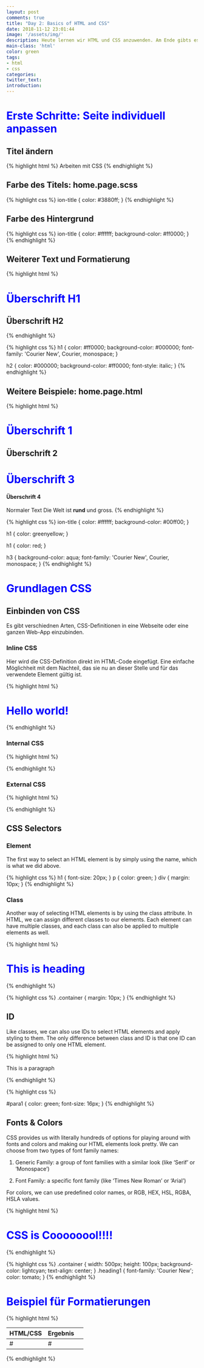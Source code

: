 ```yaml
---
layout: post
comments: true
title: "Day 2: Basics of HTML and CSS"
date: 2018-11-12 23:01:44
image: '/assets/img/'
description: Heute lernen wir HTML und CSS anzuwenden. Am Ende gibts es auch noch ein paar Übungen und Fragen
main-class: 'html'
color: green
tags:
- html
- css
categories:
twitter_text:
introduction:
---
```


# Erste Schritte: Seite individuell anpassen

## Titel ändern

{% highlight html %}
<ion-title>Arbeiten mit CSS</ion-title>
{% endhighlight %}

## Farbe des Titels: home.page.scss

{% highlight css %}
ion-title {
	color: #3880ff;
}
{% endhighlight %}

## Farbe des Hintergrund

{% highlight css %}
ion-title {
	color: #ffffff;
	background-color: #ff0000;
}
{% endhighlight %}

## Weiterer Text und Formatierung

{% highlight html %}
<ion-content padding>
	<h1>Überschrift H1</h1>
	<h2>Überschrift H2</h2>
</ion-content>
{% endhighlight %}

{% highlight css %}
h1 {
	color: #ff0000;
	background-color: #000000;
	font-family: 'Courier New', Courier, monospace;
}

h2 {
	color: #000000;
	background-color: #ff0000;
	font-style: italic;
}
{% endhighlight %}

## Weitere Beispiele: home.page.html

{% highlight html %}
<ion-content padding>
  <h1>Überschrift 1</h1>
  <h2>Überschrift 2</h2>
  <h1>Überschrift 3</h1>
  <h4>Überschrift 4</h4>

  Normaler Text
  Die Welt ist <b>rund</b> und gross.
</ion-content>
{% endhighlight %}

{% highlight css %}
ion-title {
    color: #ffffff;
    background-color: #00ff00;
}

h1 {
    color: greenyellow;
}

h1 {
    color: red;
}

h3 {
    background-color: aqua;
    font-family: 'Courier New', Courier, monospace;
}
{% endhighlight %}

# Grundlagen CSS

##  Einbinden von CSS
Es gibt verschiednen Arten, CSS-Definitionen in eine Webseite oder eine ganzen Web-App einzubinden.

### Inline CSS
Hier wird die CSS-Definition direkt im HTML-Code eingefügt. Eine einfache Möglichheit mit dem Nachteil, das sie nu an dieser Stelle und für das verwendete Element gültig ist.

{% highlight html %}
<h1 style="color: blue"> Hello world! </h1>
{% endhighlight %}

### Internal CSS

{% highlight html %}
<head>
    <style>
        h1 {
            color: blue;
        }
    </style>
</head>
{% endhighlight %}

### External CSS

{% highlight html %}
<head>
    <link rel="stylesheet" href="style.css">
</head>
{% endhighlight %}

## CSS Selectors

### Element
The first way to select an HTML element is by simply using the name, which is what we did above.

{% highlight css %}
h1 {
    font-size: 20px;
}
p {
    color: green;
}
div {
    margin: 10px;
}
{% endhighlight %}

###  Class
Another way of selecting HTML elements is by using the class attribute. In HTML, we can assign different classes to our elements. Each element can have multiple classes, and each class can also be applied to multiple elements as well.

{% highlight html %}
<div class='container'>
    <h1> This is heading </h1>
</div>
{% endhighlight %}

{% highlight css %}
.container {
    margin: 10px;
}
{% endhighlight %}

## ID
Like classes, we can also use IDs to select HTML elements and apply styling to them. The only difference between class and ID is that one ID can be assigned to only one HTML element.

{% highlight html %}
<div>
    <p id='para1'> This is a paragraph </p>
</div>
{% endhighlight %}

{% highlight css %}

#para1 {
    color: green;
    font-size: 16px;
}
{% endhighlight %}

## Fonts & Colors
CSS provides us with literally hundreds of options for playing around with fonts and colors and making our HTML elements look pretty. We can choose from two types of font family names:

1. Generic Family: a group of font families with a similar look (like ‘Serif’ or ‘Monospace’)

2. Font Family: a specific font family (like ‘Times New Roman’ or ‘Arial’)

For colors, we can use predefined color names, or RGB, HEX, HSL, RGBA, HSLA values.

{% highlight html %}
<div class='container'>
    <h1 class='heading1'>
        CSS is Coooooool!!!!
    </h1>
</div>
{% endhighlight %}

{% highlight css %}
.container {
    width: 500px;
    height: 100px;
    background-color: lightcyan;
    text-align: center;
}
.heading1 {
    font-family: 'Courier New';
    color: tomato;
}
{% endhighlight %}

# Beispiel für Formatierungen

{% highlight html %}
<table style="width: 600px">
	<colgroup>
		<col width="50%" />
		<col width="50%" />
	</colgroup>
	<thead>
		<tr class="header">
			<th align="left">HTML/CSS</th>
			<th align="left">Ergebnis</th>
		</tr>
	</thead>
	<tbody>
	<tr><td>#</td><td>#</td></tr>
	</tbody>
</table>

{% endhighlight %}
